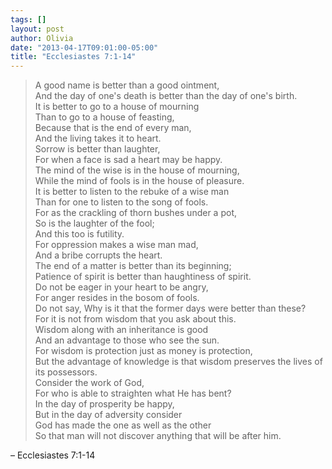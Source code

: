 ```yaml
---
tags: []
layout: post
author: Olivia
date: "2013-04-17T09:01:00-05:00"
title: "Ecclesiastes 7:1-14"
---
```


> A good name is better than a good ointment,<br/>
> And the day of one's death is better than the day of one's birth.<br/>
> It is better to go to a house of mourning<br/>
> Than to go to a house of feasting,<br/>
> Because that is the end of every man,<br/>
> And the living takes it to heart.<br/>
> Sorrow is better than laughter,<br/>
> For when a face is sad a heart may be happy.<br/>
> The mind of the wise is in the house of mourning,<br/>
> While the mind of fools is in the house of pleasure.<br/>
> It is better to listen to the rebuke of a wise man<br/>
> Than for one to listen to the song of fools.<br/>
> For as the crackling of thorn bushes under a pot,<br/>
> So is the laughter of the fool;<br/>
> And this too is futility.<br/>
> For oppression makes a wise man mad,<br/>
> And a bribe corrupts the heart.<br/>
> The end of a matter is better than its beginning;<br/>
> Patience of spirit is better than haughtiness of spirit.<br/>
> Do not be eager in your heart to be angry,<br/>
> For anger resides in the bosom of fools.<br/>
> Do not say, Why is it that the former days were better than these?<br/>
> For it is not from wisdom that you ask about this.<br/>
> Wisdom along with an inheritance is good<br/>
> And an advantage to those who see the sun.<br/>
> For wisdom is protection just as money is protection,<br/>
> But the advantage of knowledge is that wisdom preserves the lives of its possessors.<br/>
> Consider the work of God,<br/>
> For who is able to straighten what He has bent?<br/>
> In the day of prosperity be happy,<br/>
> But in the day of adversity consider<br/>
> God has made the one as well as the other<br/>
> So that man will not discover anything that will be after him.<br/>

– Ecclesiastes 7:1-14
